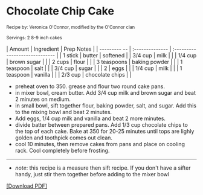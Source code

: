 # Chocolate Chip Cake

<small>Recipe by: Veronica O'Connor, modified by the O'Connor clan</small>

<small>Servings: 2 8-9 inch cakes</small>

| Amount       | Ingredient      | Prep Notes                     |
| --------- -- | :-------------- | :----------------------------- |
| 1 stick      | butter          |  softened                      |
| 3/4 cup      | milk            |                                |
| 1/4 cup      | brown sugar     |                                |
| 2 cups       | flour           |                                |
| 3 teaspoons  | baking powder   |                                |
| 1 teaspoon   | salt            |                                |
| 3/4 cup      | sugar           |                                |
| 2            | eggs            |                                |
| 1/4 cup      | milk            |                                |
| 1 teaspoon   | vanilla         |                                |
| 2/3 cup      | chocolate chips |                                |

- preheat oven to 350. grease and flour two round cake pans.
- in mixer bowl, cream butter. Add 3/4 cup milk and brown sugar and beat 2 minutes on medium.
- in small bowl, sift together flour, baking powder, salt, and sugar. Add this to the mixing bowl and beat 2 minutes.
- Add eggs, 1/4 cup milk and vanilla and beat 2 more minutes.
- divide batter between prepared pans. Add 1/3 cup chocolate chips to the top of each cake. Bake at 350 for 20-25 minutes until tops are lighly golden and toothpick comes out clean.
- cool 10 minutes, then remove cakes from pans and place on cooling rack. Cool completely before frosting.

---

- _note_: this recipe is a measure then sift recipe. If you don't have a sifter handy, just stir them together before adding to the mixer bowl

<!-- Tags:
- cake
- chocolate
- vegetarian
- oven
-->

[\[Download PDF\]](/pdf/desserts/chocolateChipCake.pdf)

